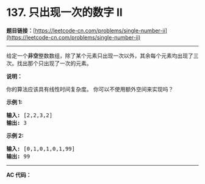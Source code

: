 # 137. 只出现一次的数字 II

**题目链接：**[https://leetcode-cn.com/problems/single-number-ii](https://leetcode-cn.com/problems/single-number-ii)

---

<div class="content__1Y2H">
 <div class="notranslate">
  <p>给定一个<strong>非空</strong>整数数组，除了某个元素只出现一次以外，其余每个元素均出现了三次。找出那个只出现了一次的元素。</p> 
  <p><strong>说明：</strong></p> 
  <p>你的算法应该具有线性时间复杂度。 你可以不使用额外空间来实现吗？</p> 
  <p><strong>示例 1:</strong></p> 
  <pre class="language-text"><strong>输入:</strong> [2,2,3,2]
<strong>输出:</strong> 3
</pre> 
  <p><strong>示例&nbsp;2:</strong></p> 
  <pre class="language-text"><strong>输入:</strong> [0,1,0,1,0,1,99]
<strong>输出:</strong> 99</pre> 
 </div>
</div>

---

**AC 代码：**

```java

```